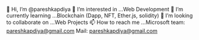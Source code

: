  👋 Hi, I’m @pareshkapdiya
 👀 I’m interested in ...Web Development
 🌱 I’m currently learning ...Blockchain (Dapp, NFT, Ether.js, solidity)
 💞️ I’m looking to collaborate on ...Web Projects
 📫 How to reach me ...Microsoft team: pareshkapdiya@gmail.com Mail: pareshkapdiya@gmail.com

<!--
**pareshkapdiya/pareshkapdiya** is a ✨ _special_ ✨ repository because its `README.md` (this file) appears on your GitHub profile.

Here are some ideas to get you started:

- 🔭 I’m currently working on ...
- 🌱 I’m currently learning ...
- 👯 I’m looking to collaborate on ...
- 🤔 I’m looking for help with ...
- 💬 Ask me about ...
- 📫 How to reach me: ...
- 😄 Pronouns: ...
- ⚡ Fun fact: ...
-->

